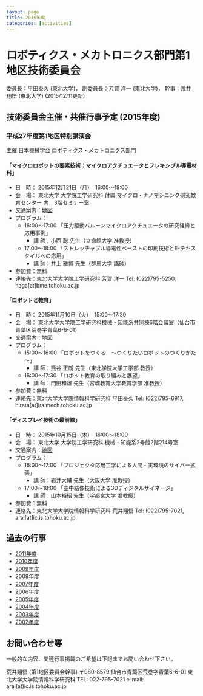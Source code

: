 ```yaml
---
layout: page
title: 2015年度
categories: [activities]
---
```

# ロボティクス・メカトロニクス部門第1地区技術委員会

委員長：平田泰久 (東北大学)， 副委員長：芳賀 洋一 (東北大学)， 幹事：荒井 翔悟 (東北大学) (2015/12/11更新)

## 技術委員会主催・共催行事予定 (2015年度)

### 平成27年度第1地区特別講演会

主催 日本機械学会 ロボティクス・メカトロニクス部門

#### 「マイクロロボットの要素技術：マイクロアクチュエータとフレキシブル導電材料」

- 日　時： 2015年12月21日（月）　16:00～18:00
- 会　場： 東北大学 大学院工学研究科 付属 マイクロ・ナノマシニング研究教育センター 内　3階セミナー室
- 交通案内：[地図](https://web.archive.org/web/20201027011205/http://www.eng.tohoku.ac.jp/map/?menu=campus&area=a01&build=14)
- プログラム：
  - 16:00～17:00 「圧力駆動バルーンマイクロアクチュエータの研究経緯と応用事例」
    - 講 師：小西 聡 先生（立命館大学 准教授）
  - 17:00～18:00 「ストレッチャブル導電性ペーストの印刷技術とE-テキスタイルへの応用」
    - 講 師：井上 雅博 先生（群馬大学 講師）
- 参加費：無料
- 連絡先：東北大学大学院工学研究科 芳賀 洋一 Tel: (022)795-5250, haga[at]bme.tohoku.ac.jp

#### 「ロボットと教育」

- 日　時： 2015年11月10日（火）　15:00～17:30
- 会　場： 東北大学大学院工学研究科機械・知能系共同棟6階会議室（仙台市青葉区荒巻字青葉6-6-01）
- 交通案内：[地図](https://web.archive.org/web/20201027011205/http://www.eng.tohoku.ac.jp/map/?menu=campus&area=a01&build=15)
- プログラム：
  - 15:00～16:00 「ロボットをつくる　～つくりたいロボットのつくりかた～」
    - 講 師：熊谷 正朗 先生（東北学院大学工学部 教授）
  - 16:00～17:30 「ロボット教育の取り組みと展望」
    - 講 師：門田和雄 先生（宮城教育大学教育学部 准教授）
- 参加費：無料
- 連絡先：東北大学大学院情報科学研究科 平田泰久 Tel: (022)795-6917, hirata[at]irs.mech.tohoku.ac.jp

#### 「ディスプレイ技術の最前線」

- 日　時： 2015年10月15日（木）　16:00～18:00
- 会　場： 東北大学 大学院工学研究科 機械・知能系2号館2階214号室
- 交通案内：[地図](https://web.archive.org/web/20201027011205/http://www.eng.tohoku.ac.jp/map/?menu=campus&area=a01&build=15)
- プログラム：
  - 16:00～17:00 「プロジェクタ応用工学による人間・実環境のサイバー拡張」
    - 講 師：岩井大輔 先生（大阪大学 准教授）
  - 17:00～18:00 「空中結像技術による3Dディジタルサイネージ」
    - 講 師：山本裕紹 先生（宇都宮大学 准教授）
- 参加費：無料
- 連絡先：東北大学大学院情報科学研究科 荒井翔悟 Tel: (022)795-7021, arai[at]ic.is.tohoku.ac.jp

## 過去の行事

- [2011年度](https://web.archive.org/web/20201027011205/https://sites.google.com/site/robomech02/home/2011nendo)
- [2010年度](https://web.archive.org/web/20201027011205/https://sites.google.com/site/robomech02/home/2010nendo)
- [2009年度](https://web.archive.org/web/20201027011205/https://sites.google.com/site/robomech02/home/2009nendo)
- [2008年度](https://web.archive.org/web/20201027011205/https://sites.google.com/site/robomech02/home/2008nendo)
- [2007年度](https://web.archive.org/web/20201027011205/https://sites.google.com/site/robomech02/home/2007nendo)
- [2006年度](https://web.archive.org/web/20201027011205/https://sites.google.com/site/robomech02/home/2006nendo)
- [2005年度](https://web.archive.org/web/20201027011205/https://sites.google.com/site/robomech02/home/2005nendo)
- [2004年度](https://web.archive.org/web/20201027011205/https://sites.google.com/site/robomech02/home/2004nendo)
- [2003年度](https://web.archive.org/web/20201027011205/https://sites.google.com/site/robomech02/home/2003nendo)
- [2002年度](https://web.archive.org/web/20201027011205/https://sites.google.com/site/robomech02/home/2002nendo)

## お問い合わせ等

一般的な内容、関連行事掲載のご希望は下記までお問い合わせ下さい。

荒井翔悟 (第1地区委員会幹事)
〒980-8579
仙台市青葉区荒巻字青葉6-6-01
東北大学大学院情報科学研究科
TEL: 022-795-7021
e-mail: arai(at)ic.is.tohoku.ac.jp


